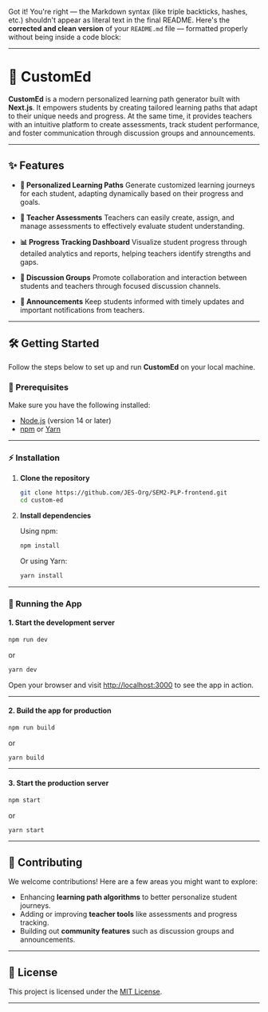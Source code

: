Got it! You're right — the Markdown syntax (like triple backticks, hashes, etc.) shouldn't appear as literal text in the final README. Here's the **corrected and clean version** of your `README.md` file — formatted properly without being inside a code block:

---

# 🚀 CustomEd

**CustomEd** is a modern personalized learning path generator built with **Next.js**. It empowers students by creating tailored learning paths that adapt to their unique needs and progress. At the same time, it provides teachers with an intuitive platform to create assessments, track student performance, and foster communication through discussion groups and announcements.

---

## ✨ Features

* **🎯 Personalized Learning Paths**
  Generate customized learning journeys for each student, adapting dynamically based on their progress and goals.

* **📝 Teacher Assessments**
  Teachers can easily create, assign, and manage assessments to effectively evaluate student understanding.

* **📊 Progress Tracking Dashboard**
  Visualize student progress through detailed analytics and reports, helping teachers identify strengths and gaps.

* **💬 Discussion Groups**
  Promote collaboration and interaction between students and teachers through focused discussion channels.

* **📢 Announcements**
  Keep students informed with timely updates and important notifications from teachers.

---

## 🛠️ Getting Started

Follow the steps below to set up and run **CustomEd** on your local machine.

### 🔧 Prerequisites

Make sure you have the following installed:

* [Node.js](https://nodejs.org/) (version 14 or later)
* [npm](https://www.npmjs.com/) or [Yarn](https://yarnpkg.com/)

---

### ⚡ Installation

1. **Clone the repository**

   ```bash
   git clone https://github.com/JES-Org/SEM2-PLP-frontend.git
   cd custom-ed
   ```

2. **Install dependencies**

   Using npm:

   ```bash
   npm install
   ```

   Or using Yarn:

   ```bash
   yarn install
   ```

---

### 🚀 Running the App

#### 1. Start the development server

```bash
npm run dev
```

or

```bash
yarn dev
```

Open your browser and visit [http://localhost:3000](http://localhost:3000) to see the app in action.

---

#### 2. Build the app for production

```bash
npm run build
```

or

```bash
yarn build
```

---

#### 3. Start the production server

```bash
npm start
```

or

```bash
yarn start
```

---

## 🤝 Contributing

We welcome contributions! Here are a few areas you might want to explore:

* Enhancing **learning path algorithms** to better personalize student journeys.
* Adding or improving **teacher tools** like assessments and progress tracking.
* Building out **community features** such as discussion groups and announcements.

---

## 📄 License

This project is licensed under the [MIT License](LICENSE).

---